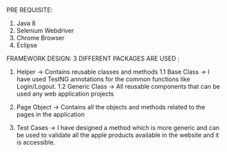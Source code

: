 PRE REQUISITE:
1. Java 8
2. Selenium Webdriver
3. Chrome Browser
4. Eclipse

FRAMEWORK DESIGN:
3 DIFFERENT PACKAGES ARE USED :

1. Helper → Contains reusable classes and methods
   1.1 Base Class → I have used TestNG annotations for the common functions like Login/Logout.
   1.2 Generic Class → All reusable components that can be used any web application projects
   
2. Page Object → Contains all the objects and methods related to the pages in the application
   
3. Test Cases → I have designed a method which is more generic and can be used to validate all the apple products available in the website and it is accessible. 
